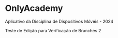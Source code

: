 # OnlyAcademy
Aplicativo da Disciplina de Dispositivos Móveis - 2024


Teste de Edição para Verificação de Branches 2
